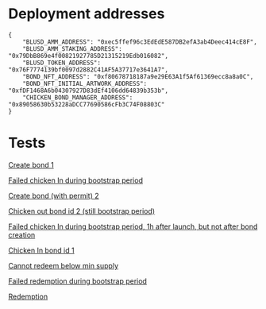 # Deployment addresses

```
{
    "BLUSD_AMM_ADDRESS": "0xec5ffef96c3EdEdE587DB2efA3ab4Deec414cE8F",
    "BLUSD_AMM_STAKING_ADDRESS": "0x79DbB869e4f00821927785D21315219Edb016082",
    "BLUSD_TOKEN_ADDRESS": "0x76F7774139bf0097d2882C41AF5A37717e3641A7",
    "BOND_NFT_ADDRESS": "0xf80678718187a9e29E63A1f5Af61369ecc8a8a0C",
    "BOND_NFT_INITIAL_ARTWORK_ADDRESS": "0xfDF1468A6b04307927D83dEf4106dd64839b353b",
    "CHICKEN_BOND_MANAGER_ADDRESS": "0x89058630b53228aDCC77690586cFb3C74F08803C"
}
```

# Tests

[Create bond 1](https://etherscan.io/tx/0xecdbeba69e4bfc278b41bccaa7759e38e613dcd31a17e2b8b50af0e420cc5ec2)

[Failed chicken In during bootstrap period](https://etherscan.io/tx/0x73876384ee74ab706db31df4fe65608836a2f5554e94ff02923f21298e4d103c)

[Create bond (with permit) 2](https://etherscan.io/tx/0x39a3b741f9b33d0d1b5b48c026db0cf5888d2a834b21b97a2aedb88faa6bcb5e)

[Chicken out bond id 2 (still bootstrap period)](https://etherscan.io/tx/0x3363bcea561c580199d6a3733c7b52a72ba04c702e12b2cc18cc76758be0e762)

[Failed chicken In during bootstrap period, 1h after launch, but not after bond creation](https://etherscan.io/tx/0x6a09034133f9438028082289f902eeb0a58c4a3fd899e8a7e75dc65853ad5df9)

[Chicken In bond id 1](https://etherscan.io/tx/0x3cc1a155b0ad78a5af5951417827f6ca13fdbe9dab6633876dd964756bafd871)

[Cannot redeem below min supply](https://etherscan.io/tx/0x866924c65d80a7055f810519984e6a62c86b32fd7f08f45ad0bbd77ade68b034)

[Failed redemption during bootstrap period](https://etherscan.io/tx/0x65be3b5aac624613a5d0651118fae7d2bc0d02bf7d357c429ba04e82ada83ab8)

[Redemption](https://etherscan.io/tx/0x078895c1863a458f381243daae10f4709a874f5862a5eb99a23698907a3769dd)
